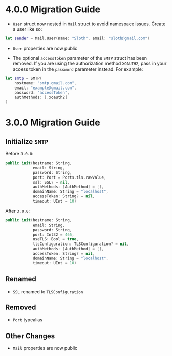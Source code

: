# 4.0.0 Migration Guide

- `User` struct now nested in `Mail` struct to avoid namespace issues. Create a user like so:

```swift
let sender = Mail.User(name: "Sloth", email: "sloth@gmail.com")
```

- `User` properties are now public

- The optional `accessToken` parameter of the `SMTP` struct has been removed. If you are using the authorization method `XOAUTH2`, pass in your access token in the `password` parameter instead. For example:

```swift
let smtp = SMTP(
    hostname: "smtp.gmail.com",
    email: "example@gmail.com",
    password: "accessToken",
    authMethods: [.xoauth2]
)
```

# 3.0.0 Migration Guide

## Initialize `SMTP`

Before `3.0.0`:

```swift
public init(hostname: String,
            email: String,
            password: String,
            port: Port = Ports.tls.rawValue,
            ssl: SSL? = nil,
            authMethods: [AuthMethod] = [],
            domainName: String = "localhost",
            accessToken: String? = nil,
            timeout: UInt = 10)
```

After `3.0.0`:

```swift
public init(hostname: String,
            email: String,
            password: String,
            port: Int32 = 465,
            useTLS: Bool = true,
            tlsConfiguration: TLSConfiguration? = nil,
            authMethods: [AuthMethod] = [],
            accessToken: String? = nil,
            domainName: String = "localhost",
            timeout: UInt = 10)
```

## Renamed

- `SSL` renamed to `TLSConfiguration`

## Removed

- `Port` typealias

## Other Changes

- `Mail` properties are now public
